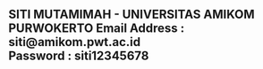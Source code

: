 <h2> SITI MUTAMIMAH - UNIVERSITAS AMIKOM PURWOKERTO <h/2)
<br>Email Address : siti@amikom.pwt.ac.id
<br>Password : siti12345678
